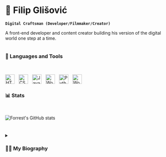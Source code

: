 # 🥷 Filip Glišović

**`Digital Craftsman (Developer/Filmmaker/Creator)`**

A front-end developer and content creator building his version of the digital world one step at a time.

#

### 🧰 Languages and Tools
<br />


<img align="left" alt="HTML" width="30px" style="padding-right:10px;"
     src="https://cdn.worldvectorlogo.com/logos/html-1.svg" />
<img align="left" alt="CSS" width="30px" style="padding-right:10px;"
     src="https://cdn.worldvectorlogo.com/logos/css-1.svg" />
<img align="left" alt="JavaScript" width="30px" style="padding-right:10px;"
     src="https://cdn.worldvectorlogo.com/logos/javascript-1.svg" />
<img align="left" alt="Wordpress" width="30px" style="padding-right:10px;"
     src="https://cdn.jsdelivr.net/gh/devicons/devicon/icons/wordpress/wordpress-plain.svg" />
<img align="left" alt="Python" width="30px" style="padding-right:10px;"
     src="https://uxwing.com/wp-content/themes/uxwing/download/brands-and-social-media/python-programming-language-icon.svg" />
<img align="left" alt="Wordpress" width="30px" style="padding-right:10px;"
     src="https://uxwing.com/wp-content/themes/uxwing/download/brands-and-social-media/elementor-icon.svg" />
<br />

#

### 📊 Stats
<br />

![Forrest's GitHub stats](https://github-readme-stats.vercel.app/api?username=glisovic01&show_icons=true&theme=gotham)
<br />

#

<details>
 <summary><h3>👨‍💻 My Biography</h3></summary>
     I am a student of the Faculty of Mechanical Engineering, and from an early age, I have been interested in programming and working in the field of technology. I like to learn new things and give my best in every endeavor. I have experience creating websites and editing various video clips for clients on YouTube. Teamwork is very important to me and I believe that clear communication is key to achieving good business cooperation. Organization and systematicity are one of my most important qualities, both in myself and in my colleagues.
